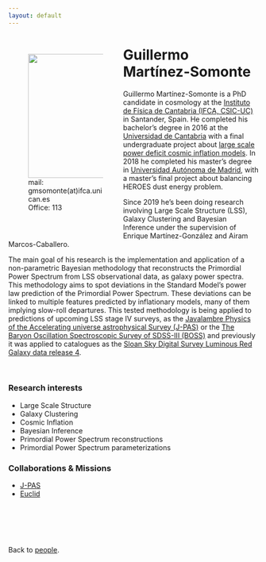 ```yaml
---
layout: default
---
```




<p style="float: left; width: 30%; margin:40px"><img src="{{site.url}}/assets/imgs/People/martinezg.jpg" style="width:250px;height:250px;"> <br> mail: gmsomonte(at)ifca.unican.es <br> Office: 113</p>

# Guillermo Martínez-Somonte

Guillermo Martínez-Somonte is a PhD candidate in cosmology at the [Instituto de Física de Cantabria (IFCA, CSIC-UC)](https://ifca.unican.es) in Santander, Spain. He completed his bachelor’s degree in 2016 at the [Universidad de Cantabria](https://web.unican.es) with a final undergraduate project about [large scale power deficit cosmic inflation models](https://repositorio.unican.es/xmlui/handle/10902/9647). In 2018 he completed his master’s degree in [Universidad Autónoma de Madrid](https://www.uam.es/uam/inicio), with a master’s final project about balancing HEROES dust energy problem.

Since 2019 he’s been doing research involving Large Scale Structure (LSS), Galaxy Clustering and Bayesian Inference under the supervision of Enrique Martínez-González and Airam Marcos-Caballero. 

The main goal of his research is the implementation and application of a non-parametric Bayesian methodology that reconstructs the Primordial Power Spectrum from LSS observational data, as galaxy power spectra. This methodology aims to spot deviations in the Standard Model’s power law prediction of the Primordial Power Spectrum. These deviations can be linked to multiple features predicted by inflationary models, many of them implying slow-roll departures. This tested methodology is being applied to predictions of upcoming LSS stage IV surveys, as the [Javalambre Physics of the Accelerating universe astrophysical Survey (J-PAS)](https://www.j-pas.org) or the [The Baryon Oscillation Spectroscopic Survey of SDSS-III (BOSS)](https://www.sdss3.org/science/boss_publications.php) and previously it was applied to catalogues as the [Sloan Sky Digital Survey Luminous Red Galaxy data release 4](https://classic.sdss.org/dr7/start/aboutdr4.php).



<br>


### Research interests

- Large Scale Structure
- Galaxy Clustering
- Cosmic Inflation
- Bayesian Inference
- Primordial Power Spectrum reconstructions
- Primordial Power Spectrum parameterizations


### Collaborations & Missions

- [J-PAS](https://www.j-pas.org)
- [Euclid](https://www.esa.int/Science_Exploration/Space_Science/Euclid_overview)


<br>
<br>
<br>
<br>

Back to [people]({{site.url}}/people).